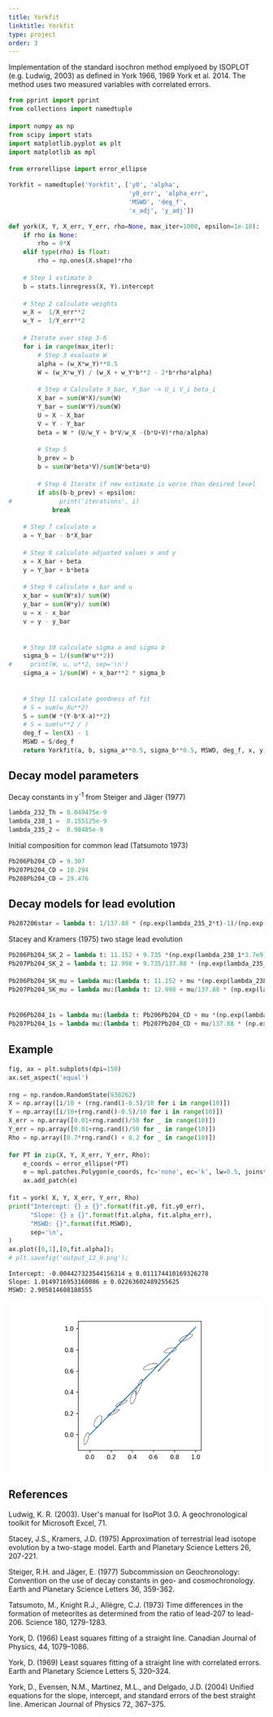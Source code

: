 ```yaml
---
title: Yorkfit
linktitle: Yorkfit
type: project
order: 3
---
```


Implementation of the standard isochron method emplyoed by ISOPLOT (e.g. Ludwig, 2003) as defined in York 1966, 1969 York et al. 2014. The method uses two measured variables with correlated errors.

<!--more-->


```python
from pprint import pprint
from collections import namedtuple

import numpy as np
from scipy import stats
import matplotlib.pyplot as plt
import matplotlib as mpl

from errorellipse import error_ellipse
```


```python
Yorkfit = namedtuple('Yorkfit', ['y0', 'alpha', 
                                 'y0_err', 'alpha_err',
                                 'MSWD', 'deg_f', 
                                 'x_adj', 'y_adj'])
```


```python
def york(X, Y, X_err, Y_err, rho=None, max_iter=1000, epsilon=1e-18):
    if rho is None:
        rho = 0*X
    elif type(rho) is float:
        rho = np.ones(X.shape)*rho

    # Step 1 estimate b
    b = stats.linregress(X, Y).intercept

    # Step 2 calculate weights
    w_X =  1/X_err**2
    w_Y =  1/Y_err**2

    # Iterate over step 3-6
    for i in range(max_iter):
        # Step 3 evaluate W
        alpha = (w_X*w_Y)**0.5
        W = (w_X*w_Y) / (w_X + w_Y*b**2 - 2*b*rho*alpha)

        # Step 4 Calculate X_bar, Y_bar -> U_i V_i beta_i
        X_bar = sum(W*X)/sum(W)
        Y_bar = sum(W*Y)/sum(W)
        U = X - X_bar
        V = Y - Y_bar
        beta = W * (U/w_Y + b*V/w_X -(b*U+V)*rho/alpha)

        # Step 5
        b_prev = b
        b = sum(W*beta*V)/sum(W*beta*U)

        # Step 6 Iterate if new estimate is worse than desired level
        if abs(b-b_prev) < epsilon:
#             print('iterations', i)
            break

    # Step 7 calculate a
    a = Y_bar - b*X_bar

    # Step 8 calculate adjusted values x and y
    x = X_bar + beta
    y = Y_bar + b*beta

    # Step 9 calculate x_bar and u
    x_bar = sum(W*x)/ sum(W)
    y_bar = sum(W*y)/ sum(W)
    u = x - x_bar
    v = y - y_bar
    

    # Step 10 calculate sigma a and sigma b
    sigma_b = 1/(sum(W*u**2))
#     print(W, u, u**2, sep='\n')
    sigma_a = 1/sum(W) + x_bar**2 * sigma_b


    # Step 11 calculate goodness of fit
    # S = sum(w_Xu**2)
    S = sum(W *(Y-b*X-a)**2)
    # S = sum(u**2 / )
    deg_f = len(X) - 1
    MSWD = S/deg_f
    return Yorkfit(a, b, sigma_a**0.5, sigma_b**0.5, MSWD, deg_f, x, y)
```

## Decay model parameters

Decay constants in y<sup>-1</sup> from Steiger and Jäger (1977)


```python
lambda_232_Th = 0.049475e-9
lambda_238_1 =  0.155125e-9
lambda_235_2 =  0.98485e-9
```

Initial composition for common lead (Tatsumoto 1973)


```python
Pb206Pb204_CD = 9.307
Pb207Pb204_CD = 10.294
Pb208Pb204_CD = 29.476
```

## Decay models for lead evolution


```python
Pb207206star = lambda t: 1/137.88 * (np.exp(lambda_235_2*t)-1)/(np.exp(lambda_238_1*t)-1)
```

Stacey and Kramers (1975) two stage lead evolution 


```python
Pb206Pb204_SK_2 = lambda t: 11.152 + 9.735 *(np.exp(lambda_238_1*3.7e9)-np.exp(lambda_238_1*t))
Pb207Pb204_SK_2 = lambda t: 12.998 + 9.735/137.88 * (np.exp(lambda_235_2*3.7e9)-np.exp(lambda_235_2*t))

Pb206Pb204_SK_mu = lambda mu:(lambda t: 11.152 + mu *(np.exp(lambda_238_1*3.7e9)-np.exp(lambda_238_1*t)))
Pb207Pb204_SK_mu = lambda mu:(lambda t: 12.998 + mu/137.88 * (np.exp(lambda_235_2*3.7e9)-np.exp(lambda_235_2*t)))


Pb206Pb204_1s = lambda mu:(lambda t: Pb206Pb204_CD + mu *(np.exp(lambda_238_1*4.57e9)-np.exp(lambda_238_1*t)))
Pb207Pb204_1s = lambda mu:(lambda t: Pb207Pb204_CD + mu/137.88 * (np.exp(lambda_235_2*4.57e9)-np.exp(lambda_235_2*t)))

```

## Example


```python
fig, ax = plt.subplots(dpi=150)
ax.set_aspect('equal')

rng = np.random.RandomState(938262)
X = np.array([i/10 + (rng.rand()-0.5)/10 for i in range(10)])
Y = np.array([i/10+(rng.rand()-0.5)/10 for i in range(10)])
X_err = np.array([0.01+rng.rand()/50 for _ in range(10)])
Y_err = np.array([0.01+rng.rand()/50 for _ in range(10)])
Rho = np.array([0.7*rng.rand() + 0.2 for _ in range(10)])

for PT in zip(X, Y, X_err, Y_err, Rho):
    e_coords = error_ellipse(*PT)
    e = mpl.patches.Polygon(e_coords, fc='none', ec='k', lw=0.5, joinstyle='round')
    ax.add_patch(e)

fit = york( X, Y, X_err, Y_err, Rho)
print("Intercept: {} ± {}".format(fit.y0, fit.y0_err),
      "Slope: {} ± {}".format(fit.alpha, fit.alpha_err),
      "MSWD: {}".format(fit.MSWD),
      sep='\n',
)
ax.plot([0,1],[0,fit.alpha]);
# plt.savefig('output_12_0.png');
```

    Intercept: -0.004427323544156314 ± 0.011174410169326278
    Slope: 1.0149716953160086 ± 0.02263602489255625
    MSWD: 2.905814608188555



    
![png](output_13_1.png)
    


## References
<hb>
    
Ludwig, K. R. (2003). User's manual for IsoPlot 3.0. A geochronological toolkit for Microsoft Excel, 71.

Stacey, J.S., Kramers, J.D. (1975) Approximation of terrestrial lead isotope evolution by a two-stage model. Earth and Planetary Science Letters 26, 207-221.
    
Steiger, R.H. and Jäger, E. (1977) Subcommission on Geochronology: Convention on the use of decay constants in geo- and cosmochronology. Earth and Planetary Science Letters 36, 359-362.

Tatsumoto, M., Knight R.J., Allègre, C.J. (1973) Time differences in the formation of meteorites as determined from the ratio of lead-207 to lead-206. Science 180, 1279-1283. 
    
York, D. (1966) Least squares fitting of a straight line. Canadian Journal of Physics, 44, 1079–1086.

York, D. (1969) Least squares fitting of a straight line with correlated errors. Earth and Planetary Science Letters 5, 320–324.

York, D., Evensen, N.M., Martinez, M.L., and Delgado, J.D. (2004) Unified equations for the slope, intercept, and standard errors of the best straight line. American Journal of Physics 72, 367–375.
